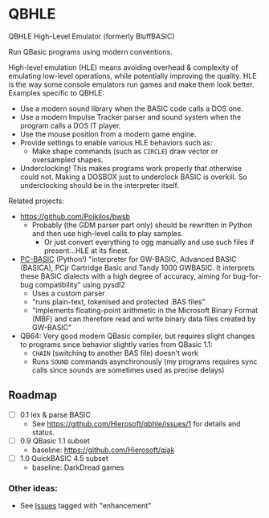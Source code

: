 # QBHLE
QBHLE High-Level Emulator (formerly BluffBASIC)

Run QBasic programs using modern conventions.

High-level emulation (HLE) means avoiding overhead & complexity of emulating low-level operations, while potentially improving the quality. HLE is the way some console emulators run games and make them look better. Examples specific to QBHLE:
- Use a modern sound library when the BASIC code calls a DOS one.
- Use a modern Impulse Tracker parser and sound system when the program calls a DOS IT player.
- Use the mouse position from a modern game engine.
- Provide settings to enable various HLE behaviors such as:
  - Make shape commands (such as `CIRCLE`) draw vector or oversampled shapes.
- Underclocking! This makes programs work properly that otherwise could not. Making a DOSBOX just to underclock BASIC is overkill. So underclocking should be in the interpreter itself.


Related projects:
- https://github.com/Poikilos/bwsb
  - Probably (the GDM parser part only) should be rewritten in Python and then use high-level calls to play samples.
    - Or just convert everything to ogg manually and use such files if present...HLE at its finest.
- [PC-BASIC](https://github.com/robhagemans/pcbasic) (Python!) "interpreter for GW-BASIC, Advanced BASIC (BASICA), PCjr Cartridge Basic and Tandy 1000 GWBASIC. It interprets these BASIC dialects with a high degree of accuracy, aiming for bug-for-bug compatibility" using pysdl2
  - Uses a custom parser
  - "runs plain-text, tokenised and protected .BAS files"
  - "implements floating-point arithmetic in the Microsoft Binary Format (MBF) and can therefore read and write binary data files created by GW-BASIC"
- QB64: Very good modern QBasic compiler, but requires slight changes to programs since behavior slightly varies from QBasic 1.1:
  - `CHAIN` (switching to another BAS file) doesn't work
  - Runs `SOUND` commands asynchronously (my programs requires sync calls since sounds are sometimes used as precise delays)


## Roadmap
- [ ] 0.1 lex & parse BASIC
  - See https://github.com/Hierosoft/qbhle/issues/1 for details and status.
- [ ] 0.9 QBasic 1.1 subset
  - baseline: https://github.com/Hierosoft/qjak
- [ ] 1.0 QuickBASIC 4.5 subset
  - baseline: DarkDread games

### Other ideas:
- See [Issues](https://github.com/Hierosoft/qbhle/issues) tagged with "enhancement"
